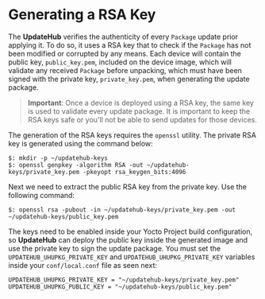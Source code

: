 # Generating a RSA Key


The **UpdateHub** verifies the authenticity of every `Package` update prior applying it. To do so, it uses a RSA key that to check if the `Package` has not been modified or corrupted by any means. Each device will contain the public key, `public_key.pem`, included on the device image, which will validate any received `Package` before unpacking, which must have been signed with the private key, `private_key.pem`, when generating the update package.

>**Important**: Once a device is deployed using a RSA key, the same key is used to validate every update package. It is important to keep the RSA keys safe or you'll not be able to send updates for those devices.


The generation of the RSA keys requires the `openssl` utility. The private RSA key is generated using the command below:

```
$: mkdir -p ~/updatehub-keys
$: openssl genpkey -algorithm RSA -out ~/updatehub-keys/private_key.pem -pkeyopt rsa_keygen_bits:4096
```
Next we need to extract the public RSA key from the private key. Use the following command:

```
$: openssl rsa -pubout -in ~/updatehub-keys/private_key.pem -out ~/updatehub-keys/public_key.pem
```

The keys need to be enabled inside your Yocto Project build configuration, so **UpdateHub** can deploy the public key inside the generated image and use the private key to sign the update package. You must set the `UPDATEHUB_UHUPKG_PRIVATE_KEY` and `UPDATEHUB_UHUPKG_PRIVATE_KEY` variables inside your `conf/local.conf` file as seen next:

```
UPDATEHUB_UHUPKG_PRIVATE_KEY = "~/updatehub-keys/private_key.pem"
UPDATEHUB_UHUPKG_PUBLIC_KEY = "~/updatehub-keys/public_key.pem"
```
